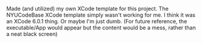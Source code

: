 Made (and utilized) my own XCode template for this project. 
The NYUCodeBase XCode template simply wasn't working for me.
I think it was an XCode 6.0.1 thing. Or maybe I'm just dumb.
(For future reference, the executable/App would appear 
but the content would be a mess, rather than a neat black screen)